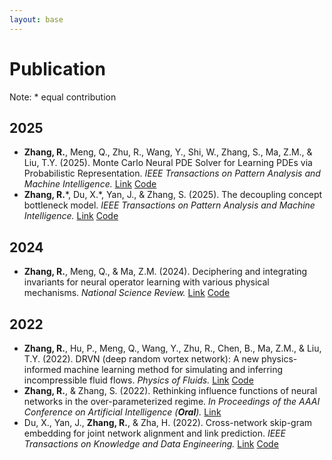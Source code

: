 ```yaml
---
layout: base 
---
```


# Publication
Note: * equal contribution

## 2025

+ **Zhang, R.**, Meng, Q., Zhu, R., Wang, Y., Shi, W., Zhang, S., Ma, Z.M., & Liu, T.Y. (2025). Monte Carlo Neural PDE Solver for Learning PDEs via Probabilistic Representation. _IEEE Transactions on Pattern Analysis and Machine Intelligence._ [Link](https://ieeexplore.ieee.org/document/10916840) [Code](https://github.com/optray/MCNP)
+ **Zhang, R.**\*, Du, X.\*, Yan, J., & Zhang, S. (2025). The decoupling concept bottleneck model. _IEEE Transactions on Pattern Analysis and Machine Intelligence._ [Link](https://ieeexplore.ieee.org/document/10740789/) [Code](https://github.com/deepopo/DCBM)

## 2024

+ **Zhang, R.**, Meng, Q., & Ma, Z.M. (2024). Deciphering and integrating invariants for neural operator learning with various physical mechanisms. _National Science Review._ [Link](https://academic.oup.com/nsr/advance-article/doi/10.1093/nsr/nwad336/7503933) [Code](https://github.com/optray/PIANO)

## 2022 

+ **Zhang, R.**, Hu, P., Meng, Q., Wang, Y., Zhu, R., Chen, B., Ma, Z.M., & Liu, T.Y. (2022). DRVN (deep random vortex network): A new physics-informed machine learning method for simulating and inferring incompressible fluid flows. _Physics of Fluids._ [Link](https://pubs.aip.org/aip/pof/article-abstract/34/10/107112/2847899/DRVN-deep-random-vortex-network-A-new-physics?redirectedFrom=fulltext) [Code](https://github.com/optray/Deep_Random_Vortex_Networks_DRVN)
+ **Zhang, R.**, & Zhang, S. (2022). Rethinking influence functions of neural networks in the over-parameterized regime. _In Proceedings of the AAAI Conference on Artificial Intelligence (**Oral**)._ [Link](https://ojs.aaai.org/index.php/AAAI/article/view/20893)
+ Du, X., Yan, J., **Zhang, R.**, & Zha, H. (2022). Cross-network skip-gram embedding for joint network alignment and link prediction. _IEEE Transactions on Knowledge and Data Engineering._ [Link](https://ieeexplore.ieee.org/document/9099979) [Code](https://github.com/deepopo/CENALP)
